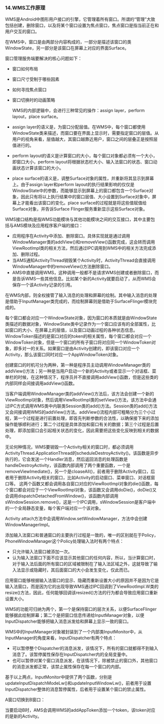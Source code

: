 ### 14.WMS工作原理

WMS是Android中图形用户接口的引擎，它管理着所有窗口。所谓的“管理”大致包括创建，删除窗口，以及将某个窗口设置为焦点窗口，焦点窗口是指当前正在和用户交互的窗口。

在WMS中，窗口是由两部分内容构成的，一部分是描述该窗口的类WindowState，另一部分是该窗口在屏幕上对应的界面Surface。

窗口管理服务端要解决的核心问题如下：

+ 窗口如何布局
+ 窗口尺寸受制于哪些因素
+ 如何寻找焦点窗口
+ 窗口切换时的动画策略

  WMS的内部逻辑中，会进行三种常见的操作：assign layer，perform layout，place surface。

+ assign layer的语义是，为窗口分配层值。在WMS中，每个窗口都使用WindowState类来描述，而窗口要在界面上显示时，需要指定窗口的层值。从用户的视角来看，层值越大，其窗口越靠近用户，窗口之间的层叠正是按照层值进行的。
+ perform layout的语义是计算窗口的大小，每个窗口对象都必须有一个大小，即窗口大小，perform layout将根据状态栏大小、输入法窗口的状态、窗口动画状态计算该窗口的大小。
+ place surface的语义是，调整Surface对象的属性，并重新将其显示到屏幕上。由于assign layer和perform layout的执行结果影响的仅仅是WindowState中的参数，而能够显示到屏幕上的窗口都包含一个Surface对象，因此只有将以上执行结果中的窗口层值、大小设置到Surface对象中，屏幕上才能看出该窗口的变化。place surface的过程就是将这些值赋值给Surface对象，并告诉Surface Flinger服务重新显示这些Surface对象。

WMS接口结构是指WMS功能模块与其他功能模块之间的交互接口，其中主要包括与AMS模块及应用程序客户端的接口：

+ 应用程序在Activity中添加、删除窗口。具体实现就是通过调用WindowManager类的addView()和removeView()函数完成，这会转而调用ViewRootImpl类的相关方法，然后通过IPC调用到WMS中的相关方法完成添加、删除过程。
+ 当AMS通知ActivityThread销毁某个Activity时，ActivityThread会直接调用WindowManager中的removeView()方法删除窗口。
+ AMS中直接调用WMS，这种调用一般都不是请求WMS创建或者删除窗口，而是告诉WMS一些其他信息。比如某个新的Activity就要启动了，从而WMS会保存一个该Activity记录的引用。

在WMS内部，则全权接管了输入消息的处理和屏幕的绘制。其中输入消息的处理是借助于InputManager类完成的，而绘制屏幕则是借助于SurfaceFlinger模块完成的。

每个窗口都会对应一个WindowState对象，因为窗口的本质就是由WindowState类描述的数据对象，WindowState类中记录作为一个窗口应该有的全部属性，比如窗口的大小、在屏幕上的层值，以及窗口动画过程的各种状态信息。WindowToken描述的是窗口对应的token的相关属性，每个窗口都会对应一个WindowToken对象，但是一个窗口的所有子窗口将对应同一个WindowToken对象，即多对一的关系。如果窗口是由Activity创建的，即该窗口对应一个Activity，那么该窗口同时对应一个AppWindowToken对象。

创建窗口的时机可分为两种，第一种是程序员主动调用WindowManager类的addView()方法；另一种是当用户启动一个新的Activity或者显示一个对话框、菜单栏的时候，在这种情况下，程序员并不直接调用addView()函数，但是这些类的内部同样会间接调用addView()函数。

当客户端调用WindowManager类的addView()方法后，该方法会创建一个新的ViewRootImpl对象，然后调用ViewRootImpl类的setView()方法，该方法中会通过IPC方式调用WMS类中内联类Session类的add()方法。Session类的add()方法又会间接调用WMS的addView()方法。addView()流程内部可粗略分为三个小过程，第一个过程是进行前置处理，即首先判断参数的合法性，以确保接下来的添加操作能够顺利进行；第二个过程是具体添加和窗口有关的数据；第三个过程是后置处理，即添加窗口会引起相关状态的变化，因此需要把这些变化反映到相关的数据中。

无论何种情况，WMS要销毁一个Activity相关的窗口时，都必须调用ActivityThread.ApplicationThread的scheduleDestroyActivity()。该函数是异步执行的，它会发送一个Handler消息，然后返回消息的处理函数是handleDestroyActivity，该函数内部调用了两个重要函数，一个是removeViewImediate()，另一个是cloaseAll()，前者用于删除Activity窗口，后者用于删除Activity相关的窗口，比如Activity的启动窗口、菜单窗口、对话框窗口等。 这两个函数又都会调用各自窗口对应的ViewRootImpl对象的die()函数，每个窗口都会对应于一个ViewRootImpl对象，该函数又会调用doDie()，doDie()又会调用dispatchDetachedFromWindow()，该函数内部调用sWindowSession.remove()，这是一个IPC调用，sWindowSession是客户端中的一个全局静态变量，每个客户端对应一个该对象。

Activity attach方法中会调用Window.setWindowManager，方法中会创建WindowManagerImpl。

添加输入法窗口和普通窗口的主要执行过程是一致的，唯一的区别就在于Policy，PhoneWindowManager这个Policy处理输入法时有两个特点：

+ 只允许输入法窗口被添加一次。
+ 认为输入法窗口下面不应该显示其他窗口的任何内容，所以，当计算窗口时，对于输入法后面的所有窗口的区域被限制在了输入法区域之外，这就导致了输入法显示或隐藏时，其后面窗口的大小会发生变化，仅此而已。

应用窗口能够根据输入法窗口的显示、隐藏而重新设置大小的原因并不是因为它是输入法窗口，而是因为它的出现导致WMS通过IPC回调到了ViewRootImpl.W类的resize()方法，因此，任何能够回调该resized()方法的行为都会导致应用窗口重新设置大小。

WMS的功能可归纳为两个，第一个是保持窗口的层次关系，以便SurfaceFlinger能够据此绘制屏幕；第二个是把窗口信息传递给InputManager对象，以便InputDispatcher能够把输入消息派发给和屏幕上显示一致的窗口。

WMS中的InputManager对象被封装到了一个内部类InputMonitor中，从InputManager的角度来看，InputDispatcher有两个特点：

+ 可以暂停整个Dispatcher的消息派发，该情况下，所有的窗口就都得不到输入消息了。该暂停属性保存在InputDispatcher内的全局变量中。
+ 也可以暂停对某个窗口消息派发，在该情况下，除被禁止的窗口外，其他窗口的消息派发都正常，该禁止属性保存在每一个窗口的内部。

基于以上两点，InputMonitor中提供了两个函数，分别是updateInputDispatchModeLw()和updateInputWindowLw()，前者用于设置InputDispatcher整体的消息暂停属性，后者用于设置某个窗口的禁止属性。

A窗口切换到B窗口：

当要启动B时，AMS会调用WMS的addAppToken添加一个token，该token对应的是新的Activity。